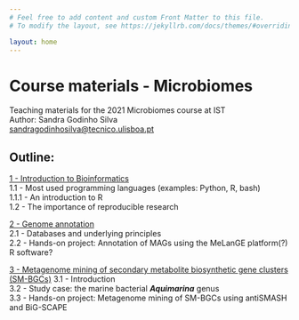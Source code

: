 ```yaml
---
# Feel free to add content and custom Front Matter to this file.
# To modify the layout, see https://jekyllrb.com/docs/themes/#overriding-theme-defaults

layout: home
---
```


# Course materials - Microbiomes

Teaching materials for the 2021 Microbiomes course at IST \
Author: Sandra Godinho Silva \
sandragodinhosilva@tecnico.ulisboa.pt


## Outline:
[1 - Introduction to Bioinformatics](bioinformatics-intro) \
1.1 - Most used programming languages (examples: Python, R, bash) \
1.1.1 - An introduction to R \
1.2 - The importance of reproducible research 

[2 - Genome annotation](#2) \
2.1 - Databases and underlying principles \
2.2 - Hands-on project: Annotation of MAGs using the MeLanGE platform(?) R software?

[3 - Metagenome mining of secondary metabolite biosynthetic gene clusters (SM-BGCs)](#3) 
3.1 - Introduction \
3.2 - Study case: the marine bacterial ***Aquimarina*** genus \
3.3 - Hands-on project: Metagenome mining of SM-BGCs using antiSMASH and BiG-SCAPE